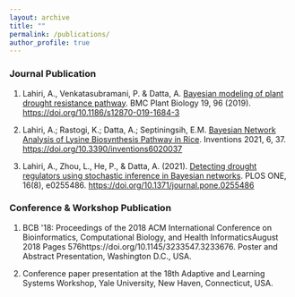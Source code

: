 ```yaml
---
layout: archive
title: ""
permalink: /publications/
author_profile: true
---
```

### Journal Publication
1. Lahiri, A., Venkatasubramani, P. & Datta, A. [Bayesian modeling of plant drought resistance pathway](https://bmcplantbiol.biomedcentral.com/articles/10.1186/s12870-019-1684-3). 
BMC Plant Biology 19, 96 (2019). https://doi.org/10.1186/s12870-019-1684-3

2. Lahiri, A.; Rastogi, K.; Datta, A.; Septiningsih, E.M. [Bayesian Network Analysis of Lysine Biosynthesis Pathway in Rice](https://www.mdpi.com/2411-5134/6/2/37).
Inventions 2021, 6, 37. https://doi.org/10.3390/inventions6020037

3. Lahiri, A., Zhou, L., He, P., & Datta, A. (2021). [Detecting drought regulators using stochastic inference in Bayesian networks](https://journals.plos.org/plosone/article?id=10.1371/journal.pone.0255486). PLOS ONE, 16(8), e0255486. https://doi.org/10.1371/journal.pone.0255486


### Conference & Workshop Publication
1. BCB '18: Proceedings of the 2018 ACM International Conference on Bioinformatics, Computational Biology, and Health InformaticsAugust 2018 Pages 576https://doi.org/10.1145/3233547.3233676. Poster and Abstract Presentation, Washington D.C., USA.  

2. Conference paper presentation at the 18th Adaptive and Learning Systems Workshop, Yale University, New Haven, Connecticut, USA. 
